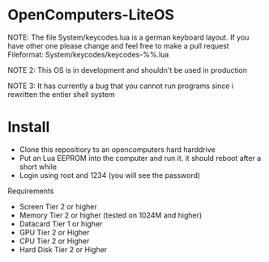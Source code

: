 # OpenComputers-LiteOS

NOTE: The file System/keycodes.lua is a german keyboard layout. If you have other one please change and feel free to make a pull request
Fileformat: System/keycodes/keycodes-%%.lua

NOTE 2: This OS is in development and shouldn't be used in production

NOTE 3: It has currently a bug that you cannot run programs since i rewritten the entier shell system

# Install
- Clone this repositiory to an opencomputers hard harddrive
- Put an Lua EEPROM into the computer and run it. it should reboot after a short while
- Login using root and 1234 (you will see the password)

Requirements
 - Screen Tier 2 or higher
 - Memory Tier 2 or higher (tested on 1024M and higher)
 - Datacard Tier 1 or higher
 - GPU Tier 2 or Higher
 - CPU Tier 2 or Higher
 - Hard Disk Tier 2 or Higher
